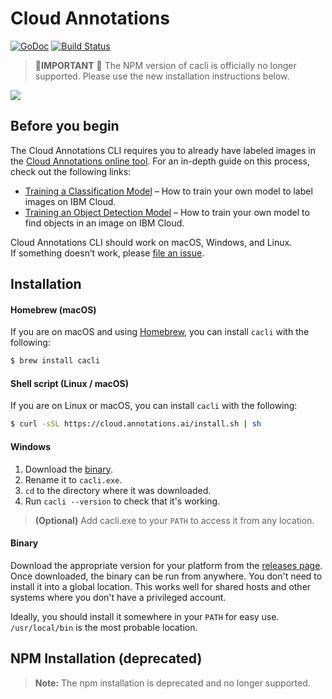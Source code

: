 # Cloud Annotations
[![GoDoc](https://godoc.org/github.com/cloud-annotations/training/cacli?status.svg)](https://godoc.org/github.com/cloud-annotations/training/cacli)
[![Build Status](https://img.shields.io/travis/cloud-annotations/training/master.svg)](https://travis-ci.org/cloud-annotations/training)

> 🚨**IMPORTANT** 🚨 The NPM version of cacli is officially no longer supported. Please use the new installation instructions below. 

![](https://github.com/cloud-annotations/training/raw/master/docs/_object_detection/assets/main.png)

## Before you begin

The Cloud Annotations CLI requires you to already have labeled images in the [Cloud Annotations online tool](https://cloud.annotations.ai/). For an in-depth guide on this process, check out the following links:

- [Training a Classification Model](https://cloud.annotations.ai/workshops/classification/) – How to train your own model to label images on IBM Cloud.
- [Training an Object Detection Model](https://cloud.annotations.ai/workshops/object-detection/) – How to train your own model to find objects in an image on IBM Cloud.

Cloud Annotations CLI should work on macOS, Windows, and Linux.<br>
If something doesn’t work, please [file an issue](https://github.com/cloud-annotations/training/issues/new).

## Installation
#### Homebrew (macOS)
If you are on macOS and using [Homebrew](https://brew.sh/), you can install `cacli` with the following:
```bash
$ brew install cacli
```

#### Shell script (Linux / macOS)
If you are on Linux or macOS, you can install `cacli` with the following:
```bash
$ curl -sSL https://cloud.annotations.ai/install.sh | sh
```

#### Windows
1. Download the [binary](https://github.com/cloud-annotations/training/releases/latest/download/cacli_windows_x86_64.exe).
1. Rename it to `cacli.exe`.
1. `cd` to the directory where it was downloaded.
1. Run `cacli --version` to check that it's working.

> **(Optional)** Add cacli.exe to your `PATH` to access it from any location. 

#### Binary
Download the appropriate version for your platform from the [releases page](https://github.com/cloud-annotations/training/releases). Once downloaded, the binary can be run from anywhere. You don't need to install it into a global location. This works well for shared hosts and other systems where you don't have a privileged account.

Ideally, you should install it somewhere in your `PATH` for easy use. `/usr/local/bin` is the most probable location.

## NPM Installation (deprecated)

> **Note:** The npm installation is deprecated and no longer supported.
